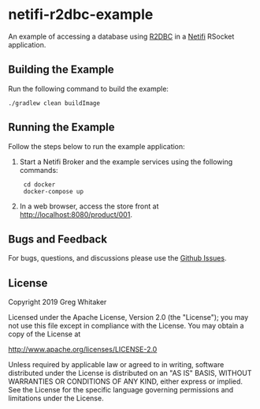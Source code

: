 # netifi-r2dbc-example
An example of accessing a database using [R2DBC](https://r2dbc.io) in a [Netifi](https://www.netifi.com) RSocket application.

## Building the Example
Run the following command to build the example:

    ./gradlew clean buildImage

## Running the Example
Follow the steps below to run the example application:

1. Start a Netifi Broker and the example services using the following commands:

        cd docker
        docker-compose up
        
2. In a web browser, access the store front at [http://localhost:8080/product/001](http://localhost:8080/product/001).

## Bugs and Feedback
For bugs, questions, and discussions please use the [Github Issues](https://github.com/gregwhitaker/netifi-r2dbc-example/issues).

## License
Copyright 2019 Greg Whitaker

Licensed under the Apache License, Version 2.0 (the "License");
you may not use this file except in compliance with the License.
You may obtain a copy of the License at

   http://www.apache.org/licenses/LICENSE-2.0

Unless required by applicable law or agreed to in writing, software
distributed under the License is distributed on an "AS IS" BASIS,
WITHOUT WARRANTIES OR CONDITIONS OF ANY KIND, either express or implied.
See the License for the specific language governing permissions and
limitations under the License.